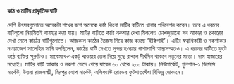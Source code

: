 **কাঠ ও মাটির প্রাকৃতিক বাটি**

দেশি উৎসবগুলোতে অনেকটা শখের বশে অনেকে কাঠ কিংবা মাটির বাটিতে খাবার পরিবেশন করেন। তবে এ ধরনের বাটিগুলো নিয়মিতই ব্যবহার করা যায়। মাটির বাটিতে কাটা নকশার দেখা মিললেও চোখজুড়ানো সব আকার ও প্রকারের দেখা মেলে কাঠের বাটিগুলোতে। আজকাল কাঠের তৈজস নিয়ে কাজ করছে ‘ইকিগাই’। এটির স্বত্বাধিকারী ও নকশাকার নওয়াজেশ সালেহিন সানি বলছিলেন, কাঠের বাটি দেখতে সুন্দর হওয়ার পাশাপাশি স্বাস্থ্যসম্মতও। এ ধরনের বাটিতে ফুটে ওঠে ব্যক্তির সুরুচিও। মাঝেমধে৵ একটু খাওয়ার তেল দিয়ে মুছে রাখলে দীর্ঘদিন থাকবে নতুনের মতো। দাম হাজারের মধ্যেই। মাটির বাটি আকার ও নকশা ভেদে পেয়ে যাবেন ৬০ থেকে ২০০ টাকায়। নিউমার্কেট, গুলশান–১ ডিসিসি মার্কেট, উত্তরা রাজলক্ষ্মী, মিরপুর হোপ মার্কেট, এলিফ্যান্ট রোডের ফুটপাতঘেঁষা বিভিন্ন দোকানে।
